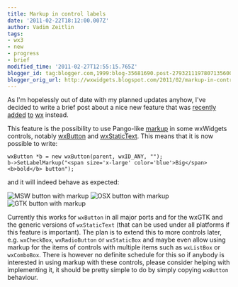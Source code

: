 ```yaml
---
title: Markup in control labels
date: '2011-02-22T18:12:00.007Z'
author: Vadim Zeitlin
tags:
- wx3
- new
- progress
- brief
modified_time: '2011-02-27T12:55:15.765Z'
blogger_id: tag:blogger.com,1999:blog-35681690.post-2793211197807135600
blogger_orig_url: http://wxwidgets.blogspot.com/2011/02/markup-in-control-labels.html
---
```


As I'm hopelessly out of date with my planned updates anyhow, I've decided to
write a brief post about a nice new feature that was [recently] [added] [to]
[wx] instead.

[recently]: https://trac.wxwidgets.org/changeset/67065
[added]: https://trac.wxwidgets.org/changeset/67066
[to]: https://trac.wxwidgets.org/changeset/67067
[wx]: https://trac.wxwidgets.org/changeset/67069

This feature is the possibility to use Pango-like [markup] in some wxWidgets
controls, notably [wxButton] and [wxStaticText]. This means that it is now
possible to write:

```
wxButton *b = new wxButton(parent, wxID_ANY, "");
b->SetLabelMarkup("<span size='x-large' color='blue'>Big</span> <b>bold</b> button");
```

and it will indeed behave as expected:

<img src="markup_btn_msw.png" class="img-fluid" alt="MSW button with markup">
<img src="markup_btn_osx.png" class="img-fluid" alt="OSX button with markup">
<img src="markup_btn_gtk.png" class="img-fluid" alt="GTK button with markup">

Currently this works for `wxButton` in all major ports and for the wxGTK and the
generic versions of `wxStaticText` (that can be used under all platforms if this
feature is important). The plan is to extend this to more controls later, e.g.
`wxCheckBox`, `wxRadioButton` or `wxStaticBox` and maybe even allow using markup
for the items of controls with multiple items such as `wxListBox` or
`wxComboBox`. There is however no definite schedule for this so if anybody is
interested in using markup with these controls, please consider helping with
implementing it, it should be pretty simple to do by simply copying `wxButton`
behaviour.

[markup]: http://library.gnome.org/devel/pango/unstable/PangoMarkupFormat.html
[wxButton]: http://docs.wxwidgets.org/trunk/classwx_button.html
[wxStaticText]: http://docs.wxwidgets.org/trunk/classwx_static_text.html
